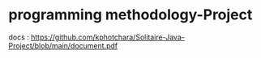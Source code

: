 # programming methodology-Project

docs : https://github.com/kphotchara/Solitaire-Java-Project/blob/main/document.pdf

